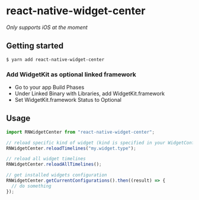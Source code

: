 # react-native-widget-center

_Only supports iOS at the moment_

## Getting started

`$ yarn add react-native-widget-center`

### Add WidgetKit as optional linked framework

- Go to your app Build Phases
- Under Linked Binary with Libraries, add WidgetKit.framework
- Set WidgetKit.framework Status to Optional

## Usage

```javascript
import RNWidgetCenter from "react-native-widget-center";

// reload specific kind of widget (kind is specified in your WidgetConfiguration)
RNWidgetCenter.reloadTimelines("my.widget.type");

// reload all widget timelines
RNWidgetCenter.reloadAllTimelines();

// get installed widgets configuration
RNWidgetCenter.getCurrentConfigurations().then((result) => {
  // do something
});
```
